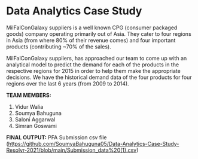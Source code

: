 # Data Analytics Case Study

MilFalConGalaxy suppliers is a well known CPG (consumer packaged goods) company operating primarily out of Asia. They cater to four regions in Asia (from where 80% of their revenue comes) and four important products (contributing ~70% of the sales). 

MilFalConGalaxy suppliers, has approached our team to come up with an analytical model to predict the demand for each of the products in the respective regions for 2015 in order to help them make the appropriate decisions. We have the historical demand data of the four products for four regions over the last 6 years (from 2009 to 2014). 

**TEAM MEMBERS:**
1. Vidur Walia
2. Soumya Bahuguna
3. Saloni Aggarwal
4. Simran Goswami

**FINAL OUTPUT:** PFA Submission csv file (https://github.com/SoumyaBahuguna05/Data-Analytics-Case-Study-Resolvr-2021/blob/main/Submission_data%20(1).csv)
